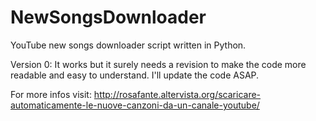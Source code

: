 # NewSongsDownloader
YouTube new songs downloader script written in Python.

Version 0: It works but it surely needs a revision to make the code more readable and easy to understand. I'll update the code ASAP.

For more infos visit:
http://rosafante.altervista.org/scaricare-automaticamente-le-nuove-canzoni-da-un-canale-youtube/
